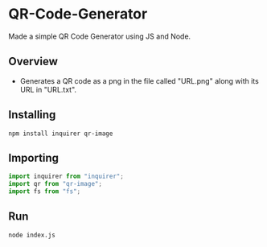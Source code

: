 # QR-Code-Generator
Made a simple QR Code Generator using JS and Node.

Overview
--------
* Generates a QR code as a png in the file called "URL.png" along with its URL in "URL.txt".

Installing
---------

```shell
npm install inquirer qr-image
```

Importing
---------

```javascript
import inquirer from "inquirer";
import qr from "qr-image";
import fs from "fs";
```

Run
---

```shell
node index.js
```
